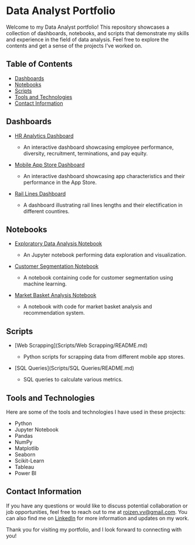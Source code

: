 # Data Analyst Portfolio

Welcome to my Data Analyst portfolio! This repository showcases a collection of dashboards, notebooks, and scripts that demonstrate my skills and experience in the field of data analysis. Feel free to explore the contents and get a sense of the projects I've worked on.

## Table of Contents

<!-- - [Projects](#projects) -->
- [Dashboards](#dashboards)
- [Notebooks](#notebooks)
- [Scripts](#scripts)
- [Tools and Technologies](#tools-and-technologies)
- [Contact Information](#contact-information)

<!-- ## Projects

Here are some of the projects I've completed to showcase my data analysis skills:

1. [Sales Performance Analysis](projects/sales_performance_analysis/README.md)
   - Analyzed sales data to identify trends and patterns.
   - Created interactive dashboards to visualize sales performance.

2. [Customer Segmentation](projects/customer_segmentation/README.md)
   - Utilized clustering techniques to segment customers based on their behavior.
   - Presented findings through interactive visualizations.

3. [Market Basket Analysis](projects/market_basket_analysis/README.md)
   - Conducted a market basket analysis to discover associations between products.
   - Developed a recommendation system for cross-selling products. -->

## Dashboards

- [HR Analytics Dashboard](Dashboards/hr_analytics_dashboard/README.md)
  - An interactive dashboard showcasing employee performance, diversity, recruitment, terminations, and pay equity.

- [Mobile App Store Dashboard](Dashboards/mobile_appstore_dashboard/README.md)
  - An interactive dashboard showcasing app characteristics and their performance in the App Store.

- [Rail Lines Dashboard](Dashboards/rail_lines_dashboard/README.md)
  - A dashboard illustrating rail lines lengths and their electification in different countires.

## Notebooks

- [Exploratory Data Analysis Notebook](Notebooks/eda.ipynb)
  - An Jupyter notebook performing data exploration and visualization.

- [Customer Segmentation Notebook](Notebooks/customer_segmentation.ipynb)
  - A notebook containing code for customer segmentation using machine learning.

- [Market Basket Analysis Notebook](Notebooks/market_basket_analysis.ipynb)
  - A notebook with code for market basket analysis and recommendation system.

## Scripts

- [Web Scrapping](Scripts/Web Scrapping/README.md)
  - Python scripts for scrapping data from different mobile app stores.

- [SQL Queries](Scripts/SQL Queries/README.md)
  - SQL queries to calculate various metrics.

## Tools and Technologies

Here are some of the tools and technologies I have used in these projects:

- Python
- Jupyter Notebook
- Pandas
- NumPy
- Matplotlib
- Seaborn
- Scikit-Learn
- Tableau
- Power BI

## Contact Information

If you have any questions or would like to discuss potential collaboration or job opportunities, feel free to reach out to me at [roizen.vv@gmail.com](mailto:roizen.vv@gmail.com). You can also find me on [LinkedIn](https://www.linkedin.com/in/valery-roizen/) for more information and updates on my work.

Thank you for visiting my portfolio, and I look forward to connecting with you!
